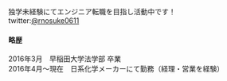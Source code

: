独学未経験にてエンジニア転職を目指し活動中です！<br>
twitter:[@rnosuke0611](https://twitter.com/rnosuke0611)

#### 略歴
2016年3月　早稲田大学法学部 卒業<br>
2016年4月～現在　日系化学メーカーにて勤務（経理・営業を経験）<br>
